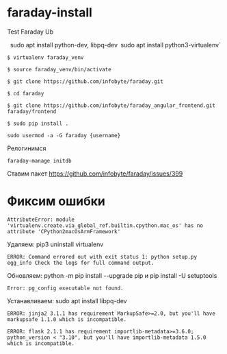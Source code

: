 # faraday-install
Test Faraday Ub

`
`sudo apt install python-dev, libpq-dev`
`sudo apt install python3-virtualenv`

`$ virtualenv faraday_venv`

`$ source faraday_venv/bin/activate`

`$ git clone https://github.com/infobyte/faraday.git`

`$ cd faraday`

`$ git clone https://github.com/infobyte/faraday_angular_frontend.git faraday/frontend `

`$ sudo pip install .  `

`sudo usermod -a -G faraday {username}`

Релогинимся

`faraday-manage initdb`

Ставим пакет
https://github.com/infobyte/faraday/issues/399


# Фиксим ошибки

`AttributeError: module 'virtualenv.create.via_global_ref.builtin.cpython.mac_os' has no attribute 'CPython2macOsArmFramework'`

Удаляем: pip3 uninstall virtualenv


`ERROR: Command errored out with exit status 1: python setup.py egg_info Check the logs for full command output.`

Обновляем: python -m pip install --upgrade pip и pip install -U setuptools

`Error: pg_config executable not found.`

Устанавливаем: sudo apt install libpq-dev

`ERROR: jinja2 3.1.1 has requirement MarkupSafe>=2.0, but you'll have markupsafe 1.1.0 which is incompatible.`


`ERROR: flask 2.1.1 has requirement importlib-metadata>=3.6.0; python_version < "3.10", but you'll have importlib-metadata 1.5.0 which is incompatible.`

